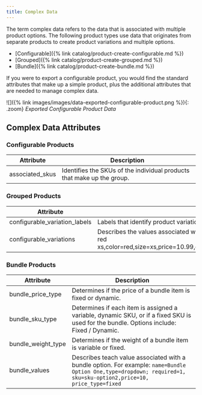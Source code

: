 ```yaml
---
title: Complex Data
---
```


The term complex data refers to the data that is associated with multiple product options. The following product types use data that originates from separate products to create product variations and multiple options.

-  [Configurable]({% link catalog/product-create-configurable.md %})
-  [Grouped]({% link catalog/product-create-grouped.md %})
-  [Bundle]({% link catalog/product-create-bundle.md %})

If you were to export a configurable product, you would find the standard attributes that make up a simple product, plus the additional attributes that are needed to manage complex data.

![]({% link images/images/data-exported-configurable-product.png %}){: .zoom}
_Exported Configurable Product Data_

## Complex Data Attributes

### Configurable Products

|Attribute|Description|
|--- |--- |
|associated_skus|Identifies the SKUs of the individual products that make up the group.|

### Grouped Products

|Attribute|Description|
|--- |--- |
|configurable_variation_labels|Labels that identify product variations. For example: `Choose Color:` or `Choose Size:`|
|configurable_variations|Describes the values associated with a product variation. For example: `sku=sku-red xs,color=red,size=xs,price=10.99,display=1,image=/pub/media/import/image1.png|sku=sku-red-m,color=red,size=m,price=20.88,display=1,image=/pub/media/import/image2.png`|

### Bundle Products

|Attribute|Description|
|--- |--- |
|bundle_price_type|Determines if the price of a bundle item is fixed or dynamic.|
|bundle_sku_type|Determines if each item is assigned a variable, dynamic SKU, or if a fixed SKU is used for the bundle. Options include: Fixed / Dynamic.|
|bundle_weight_type|Determines if the weight of a bundle item is variable or fixed.|
|bundle_values|Describes teach value associated with a bundle option. For example: `name=Bundle Option One,type=dropdown; required=1, sku=sku-option2,price=10, price_type=fixed`|

